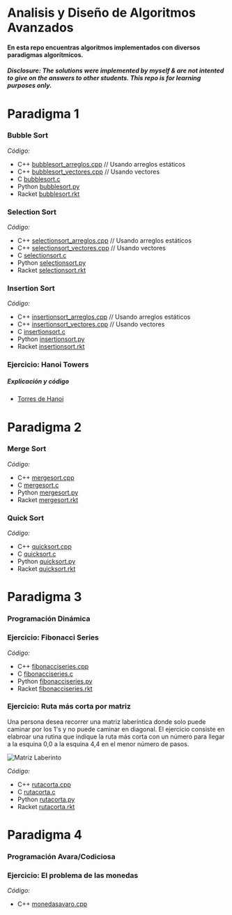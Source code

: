 # Analisis y Diseño de Algoritmos Avanzados

#### En esta repo encuentras algoritmos implementados con diversos paradigmas algorítmicos.

##### _Disclosure: The solutions were implemented by myself & are not intented to give on the answers to other students. This repo is for learning purposes only._

# Paradigma 1

### Bubble Sort
_Código:_ 
- C++ [bubblesort_arreglos.cpp](../main/bubblesort_arreglos.cpp) // Usando arreglos estáticos
- C++ [bubblesort_vectores.cpp](../main/bubblesort_vectores.cpp) // Usando vectores
- C [bubblesort.c](../main/bubblesort.c)
- Python [bubblesort.py](../main/bubblesort.py)
- Racket [bubblesort.rkt](../main/bubblesort.rkt)

### Selection Sort
_Código:_
- C++ [selectionsort_arreglos.cpp](../main/selectionsort_arreglos.cpp) // Usando arreglos estáticos
- C++ [selectionsort_vectores.cpp](../main/selectionsort_vectores.cpp) // Usando vectores
- C [selectionsort.c](../main/selectionsort.c)
- Python [selectionsort.py](../main/selectionsort.py)
- Racket [selectionsort.rkt](../main/selectionsort.rkt)

### Insertion Sort
_Código:_
- C++ [insertionsort_arreglos.cpp](../main/insertionsort.cpp) // Usando arreglos estáticos
- C++ [insertionsort_vectores.cpp](../main/insertionsort_vectores.cpp) // Usando vectores
- C [insertionsort.c](../main/insertionsort.c)
- Python [insertionsort.py](../main/insertionsort.py)
- Racket [insertionsort.rkt](../main/insertionsort.rkt)

### Ejercicio: Hanoi Towers

##### Explicación y código
- [Torres de Hanoi](../Torres-de-Hanoi)


# Paradigma 2

### Merge Sort
_Código:_ 
- C++ [mergesort.cpp](../main/mergesort.cpp)
- C [mergesort.c](../main/mergesort.c)
- Python [mergesort.py](../main/mergesort.py)
- Racket [mergesort.rkt](../main/mergesort.rkt)

### Quick Sort
_Código:_
- C++ [quicksort.cpp](../main/quicksort.cpp)
- C [quicksort.c](../main/quicksort.c)
- Python [quicksort.py](../main/quicksort.py)
- Racket [quicksort.rkt](../main/quicksort.rkt)

# Paradigma 3

### Programación Dinámica

### Ejercicio: Fibonacci Series
_Código:_
- C++ [fibonacciseries.cpp](../main/fibonacciseries.cpp)
- C [fibonacciseries.c](../main/fibonacciseries.c)
- Python [fibonacciseries.py](../main/fibonacciseries.py)
- Racket [fibonacciseries.rkt](../main/fibonacciseries.rkt)

### Ejercicio: Ruta más corta por matriz

Una persona desea recorrer una matriz laberíntica donde solo puede caminar por los 1's y no puede caminar en diagonal. El ejercicio consiste en elabroar una rutina que indique la ruta más corta con un número para llegar a la esquina 0,0 a la esquina 4,4 en el menor número de pasos.

<p center>
  <img src="../img/matrizlaberinto.png" alt="Matriz Laberinto">
</p>


_Código:_
- C++ [rutacorta.cpp](../main/rutacorta.cpp)
- C [rutacorta.c](../main/rutacorta.c)
- Python [rutacorta.py](../main/rutacorta.py)
- Racket [rutacorta.rkt](../main/rutacorta.rkt)

# Paradigma 4

### Programación Avara/Codiciosa

### Ejercicio: El problema de las monedas
_Código:_
- C++ [monedasavaro.cpp](../main/monedasavaro.cpp)
